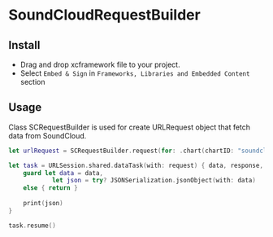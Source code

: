 # SoundCloudRequestBuilder

## Install
- Drag and drop xcframework file to your project. 
- Select `Embed & Sign` in `Frameworks, Libraries and Embedded Content` section
## Usage
Class SCRequestBuilder is used for create URLRequest object that fetch data from SoundCloud. 
```swift
let urlRequest = SCRequestBuilder.request(for: .chart(chartID: "soundcloud:genres:all-music"))

let task = URLSession.shared.dataTask(with: request) { data, response, error in
    guard let data = data,
            let json = try? JSONSerialization.jsonObject(with: data)
    else { return }
    
    print(json)
}

task.resume()
```